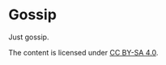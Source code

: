 # Gossip

Just gossip.

The content is licensed under [CC BY-SA 4.0](https://creativecommons.org/licenses/by-sa/4.0/).